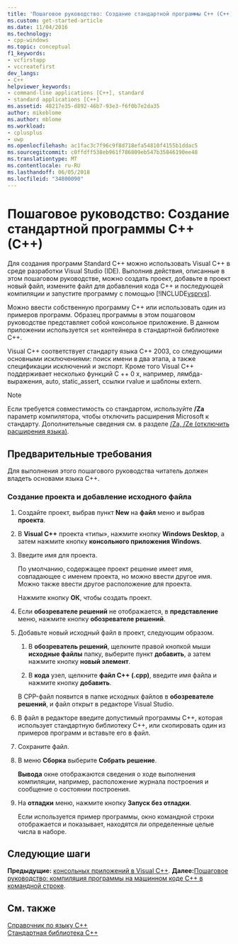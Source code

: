 ```yaml
---
title: 'Пошаговое руководство: Создание стандартной программы C++ (C++) | Документы Microsoft'
ms.custom: get-started-article
ms.date: 11/04/2016
ms.technology:
- cpp-windows
ms.topic: conceptual
f1_keywords:
- vcfirstapp
- vccreatefirst
dev_langs:
- C++
helpviewer_keywords:
- command-line applications [C++], standard
- standard applications [C++]
ms.assetid: 48217e35-d892-46b7-93e3-f6f0b7e2da35
author: mikeblome
ms.author: mblome
ms.workload:
- cplusplus
- uwp
ms.openlocfilehash: ac1fac3c7f96c9f8d718efa54810f4155b1ddac5
ms.sourcegitcommit: c0ffdff538eb961f786809eb547b35846190ee48
ms.translationtype: MT
ms.contentlocale: ru-RU
ms.lasthandoff: 06/05/2018
ms.locfileid: "34800090"
---
```

# <a name="walkthrough-creating-a-standard-c-program-c"></a>Пошаговое руководство: Создание стандартной программы C++ (C++)
Для создания программ Standard C++ можно использовать Visual C++ в среде разработки Visual Studio (IDE). Выполнив действия, описанные в этом пошаговом руководстве, можно создать проект, добавьте в проект новый файл, измените файл для добавления кода C++ и последующей компиляции и запустите программу с помощью [!INCLUDE[vsprvs](../assembler/masm/includes/vsprvs_md.md)].  
  
 Можно ввести собственную программу C++ или использовать один из примеров программ. Образец программы в этом пошаговом руководстве представляет собой консольное приложение. В данном приложении используется `set` контейнера в стандартной библиотеке C++.  
  
 Visual C++ соответствует стандарту языка C++ 2003, со следующими основными исключениями: поиск имени в два этапа, а также спецификации исключений и экспорт. Кроме того Visual C++ поддерживает несколько функций C ++ 0 x, например, лямбда-выражения, auto, static_assert, ссылки rvalue и шаблоны extern.  
  
> [!NOTE]
>  Если требуется совместимость со стандартом, используйте **/Za** параметр компилятора, чтобы отключить расширения Microsoft к стандарту. Дополнительные сведения см. в разделе [/Za, /Ze (отключить расширения языка)](../build/reference/za-ze-disable-language-extensions.md).  
  
## <a name="prerequisites"></a>Предварительные требования  
 Для выполнения этого пошагового руководства читатель должен владеть основами языка C++.  
  
### <a name="to-create-a-project-and-add-a-source-file"></a>Создание проекта и добавление исходного файла  
  
1.  Создайте проект, выбрав пункт **New** на **файл** меню и выбрав **проекта**.  
  
2.  В **Visual C++** проекта «типы», нажмите кнопку **Windows Desktop**, а затем нажмите кнопку **консольного приложения Windows**.  
  
3.  Введите имя для проекта.  
  
     По умолчанию, содержащее проект решение имеет имя, совпадающее с именем проекта, но можно ввести другое имя. Можно также ввести другое расположение для проекта.  
  
     Нажмите кнопку **ОК**, чтобы создать проект.  
  
4.  Если **обозревателе решений** не отображается, в **представление** меню, нажмите кнопку **обозревателе решений**.  
  
5.  Добавьте новый исходный файл в проект, следующим образом.  
  
    1.  В **обозреватель решений**, щелкните правой кнопкой мыши **исходные файлы** папку, выберите пункт **добавить**, а затем нажмите кнопку **новый элемент**.  
  
    2.  В **кода** узел, щелкните **файл C++ (.cpp)**, введите имя файла и нажмите кнопку **добавить**.  
  
     В CPP-файл появится в папке исходных файлов в **обозревателе решений**, и файл открыт в редакторе Visual Studio.  
  
6.  В файл в редакторе введите допустимый программы C++, которая использует стандартную библиотеку C++, или скопировать один из примеров программ и вставьте его в файл.  
  
7.  Сохраните файл.  
  
8. В меню **Сборка** выберите **Собрать решение**.  
  
     **Вывода** окне отображаются сведения о ходе выполнения компиляции, например, расположение журнала построения и сообщение о состоянии построения.  
  
9. На **отладки** меню, нажмите кнопку **Запуск без отладки**.  
  
     Если используется пример программы, окно командной строки отображается и показывает, находятся ли определенные целые числа в наборе.  
  
## <a name="next-steps"></a>Следующие шаги  
 **Предыдущие:** [консольных приложений в Visual C++](../windows/console-applications-in-visual-cpp.md). **Далее:**[Пошаговое руководство: компиляция программы на машинном коде C++ в командной строке](../build/walkthrough-compiling-a-native-cpp-program-on-the-command-line.md).  
  
## <a name="see-also"></a>См. также  
 [Справочник по языку C++](../cpp/cpp-language-reference.md)   
 [Стандартная библиотека C++](../standard-library/cpp-standard-library-reference.md)

